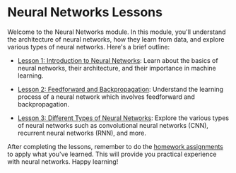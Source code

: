 # Neural Networks Lessons

Welcome to the Neural Networks module. In this module, you'll understand the architecture of neural networks, how they learn from data, and explore various types of neural networks. Here's a brief outline:

- [Lesson 1: Introduction to Neural Networks](./lessons/lesson1.md): Learn about the basics of neural networks, their architecture, and their importance in machine learning.

- [Lesson 2: Feedforward and Backpropagation](./lessons/lesson2.md): Understand the learning process of a neural network which involves feedforward and backpropagation.

- [Lesson 3: Different Types of Neural Networks](./lessons/lesson3.md): Explore the various types of neural networks such as convolutional neural networks (CNN), recurrent neural networks (RNN), and more.

After completing the lessons, remember to do the [homework assignments](./homework/) to apply what you've learned. This will provide you practical experience with neural networks. Happy learning!
